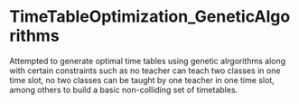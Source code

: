 # TimeTableOptimization_GeneticAlgorithms
Attempted to generate optimal time tables using genetic alrgorithms along with certain constraints such as no teacher can teach two classes in one time slot, no two classes can be taught by one teacher in one time slot, among others to build a basic non-colliding set of timetables.
